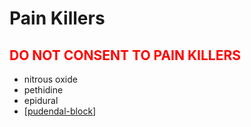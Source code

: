 # Pain Killers

## <span style="color:red">**DO NOT CONSENT TO PAIN KILLERS**</span>

- nitrous oxide
- pethidine
- epidural
- [[pudendal-block]]

[//begin]: # "Autogenerated link references for markdown compatibility"
[pudendal-block]: pudendal-block "Pudendal Block"
[//end]: # "Autogenerated link references"
